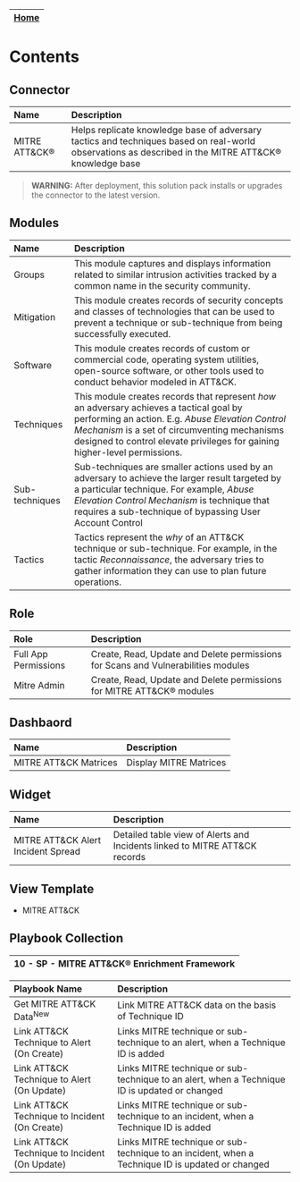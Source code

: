 | [Home](../README.md) |
| -------------------- |

# Contents

## Connector

| Name              | Description                                                                                                                                              |
| :---------------- | :------------------------------------------------------------------------------------------------------------------------------------------------------- |
| MITRE ATT&CK&reg; | Helps replicate knowledge base of adversary tactics and techniques based on real-world observations as described in the MITRE ATT&CK&reg; knowledge base |

>**WARNING:** After deployment, this solution pack installs or upgrades the connector to the latest version.

## Modules

| Name           | Description                                                                                                                                                                                                                                                                |
| :------------- | :------------------------------------------------------------------------------------------------------------------------------------------------------------------------------------------------------------------------------------------------------------------------- |
| Groups         | This module captures and displays information related to similar intrusion activities tracked by a common name in the security community.                                                                                                                                  |
| Mitigation     | This module creates records of security concepts and classes of technologies that can be used to prevent a technique or sub-technique from being successfully executed.                                                                                                    |
| Software       | This module creates records of custom or commercial code, operating system utilities, open-source software, or other tools used to conduct behavior modeled in ATT&CK.                                                                                                     |
| Techniques     | This module creates records that represent *how* an adversary achieves a tactical goal by performing an action. E.g. *Abuse Elevation Control Mechanism* is a set of circumventing mechanisms designed to control elevate privileges for gaining higher-level permissions. |
| Sub-techniques | Sub-techniques are smaller actions used by an adversary to achieve the larger result targeted by a particular technique. For example, *Abuse Elevation Control Mechanism* is technique that requires a sub-technique of bypassing User Account Control                     |
| Tactics        | Tactics represent the *why* of an ATT&CK technique or sub-technique. For example, in the tactic *Reconnaissance*, the adversary tries to gather information they can use to plan future operations.                                                                        |

## Role

| Role                 | Description                                                                       |
| :------------------- | :-------------------------------------------------------------------------------- |
| Full App Permissions | Create, Read, Update and Delete permissions for Scans and Vulnerabilities modules |
| Mitre Admin          | Create, Read, Update and Delete permissions for MITRE ATT&CK&reg; modules         |

## Dashbaord

| Name                  | Description            |
| :-------------------- | :--------------------- |
| MITRE ATT&CK Matrices | Display MITRE Matrices |

## Widget

| Name                               | Description                                                                |
| :--------------------------------- | :------------------------------------------------------------------------- |
| MITRE ATT&CK Alert Incident Spread | Detailed table view of Alerts and Incidents linked to MITRE ATT&CK records |

## View Template

- MITRE ATT&CK

## Playbook Collection

| 10 - SP - MITRE ATT&CK&reg; Enrichment Framework |
| :----------------------------------------------- |

| Playbook Name                                 | Description                                                                                      |
| :-------------------------------------------- | :----------------------------------------------------------------------------------------------- |
| Get MITRE ATT&CK Data<sup>New<sup>                         | Link MITRE ATT&CK data on the basis of Technique ID                                              |
| Link ATT&CK Technique to Alert (On Create)    | Links MITRE technique or sub-technique to an alert, when a Technique ID is added                 |
| Link ATT&CK Technique to Alert (On Update)    | Links MITRE technique or sub-technique to an alert, when a Technique ID is updated or changed    |
| Link ATT&CK Technique to Incident (On Create) | Links MITRE technique or sub-technique to an incident, when a Technique ID is added              |
| Link ATT&CK Technique to Incident (On Update) | Links MITRE technique or sub-technique to an incident, when a Technique ID is updated or changed |